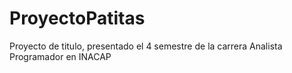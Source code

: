 # ProyectoPatitas
Proyecto de titulo, presentado el 4 semestre de la carrera Analista Programador en INACAP 
